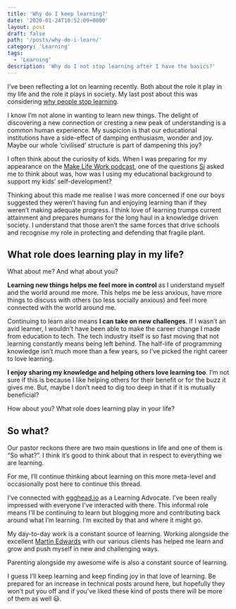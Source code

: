 ```yaml
---
title: 'Why do I keep learning?'
date: '2020-01-24T10:52:09+0000'
layout: post
draft: false
path: '/posts/why-do-i-learn/'
category: 'Learning'
tags:
  - 'Learning'
description: 'Why do I not stop learning after I have the basics?'
---
```

I’ve been reflecting a lot on learning recently. Both about the role it play in my life and the role it plays in society. My last post about this was considering [why people stop learning](/posts/why-do-people-stop-learning/). 

I know I’m not alone in wanting to learn new things. The delight of discovering a new connection or cresting a new peak of understanding is a common human experience. My suspicion is that our educational institutions have a side-effect of damping enthusiasm, wonder and joy. Maybe our whole ‘civilised’ structure is part of dampening this joy?

I often think about the curiosity of kids. When I was preparing for my appearance on the [Make Life Work podcast](https://sijobling.com/podcast/), one of the questions [Si](https://twitter.com/si) asked me to think about was, how was I using my educational background to support my kids’ self-development? 

Thinking about this made me realise I was more concerned if one our boys suggested they weren’t having fun and enjoying learning than if they weren’t making adequate progress. I think love of learning trumps current attainment and prepares humans for the long haul in a knowledge driven society. I understand that those aren’t the same forces that drive schools and recognise my role in protecting and defending that fragile plant.

## What role does learning play in my life?
What about me? And what about you? 

**Learning new things helps me feel more in control** as I understand myself and the world around me more. This helps me be less anxious, have more things to discuss with others (so less socially anxious) and feel more connected with the world around me.

Continuing to learn also means **I can take on new challenges**. If I wasn’t an avid learner, I wouldn’t have been able to make the career change I made from education to tech. The tech industry itself is so fast moving that not learning constantly means being left behind. The half-life of programming knowledge isn’t much more than a few years, so I’ve picked the right career to love learning.

**I enjoy sharing my knowledge and helping others love learning too**. I’m not sure if this is because I like helping others for their benefit or for the buzz it gives me. But, maybe I don’t need to dig too deep in that if it is mutually beneficial?

How about you? What role does learning play in your life?

## So what?
Our pastor reckons there are two main questions in life and one of them is “So what?”. I think it’s good to think about that in respect to everything we are learning.

For me, I’ll continue thinking about learning on this more meta-level and occasionally post here to continue this thread. 

I’ve connected with [egghead.io](https://www.egghead.io) as a Learning Advocate. I’ve been really impressed with everyone I’ve interacted with there. This informal role means I’ll be continuing to learn but blogging more and contributing back around what I’m learning. I’m excited by that and where it might go.

My day-to-day work is a constant source of learning. Working alongside the excellent [Martin Edwards](https://twitter.com/_martinedwards/) with our various clients has helped me learn and grow and push myself in new and challenging ways.

Parenting alongside my awesome wife is also a constant source of learning.

I guess I’ll keep learning and keep finding joy in that love of learning. Be prepared for an increase in technical posts around here, but hopefully they won’t put you off and if you’ve liked these kind of posts there will be more of them as well 😃.